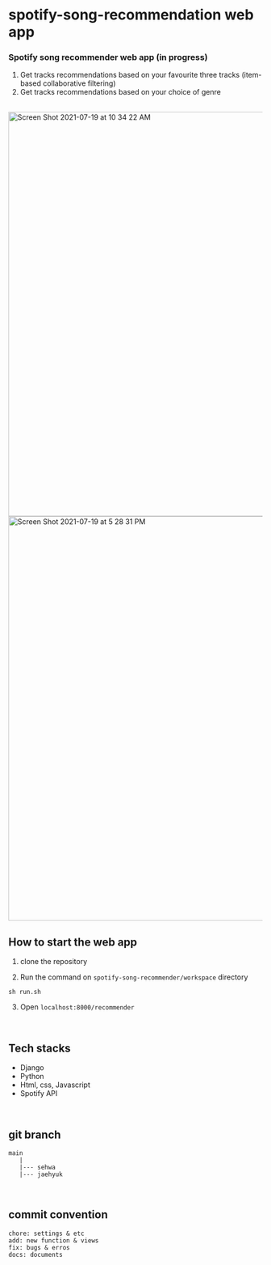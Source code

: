 # spotify-song-recommendation web app

### Spotify song recommender web app (in progress)
1. Get tracks recommendations based on your favourite three tracks (item-based collaborative filtering)
2. Get tracks recommendations based on your choice of genre

<br/>

<img width="800" alt="Screen Shot 2021-07-19 at 10 34 22 AM" src="https://user-images.githubusercontent.com/46921003/126090380-99f4ad84-7197-46d3-9cf3-79772d31703e.png">
<img width="800" alt="Screen Shot 2021-07-19 at 5 28 31 PM" src="https://user-images.githubusercontent.com/46921003/126128423-b87dcd70-7ee7-4978-b8ff-56ce04360ee2.png">
<br/>

## How to start the web app
1. clone the repository

2. Run the command on `spotify-song-recommender/workspace` directory
```shell
sh run.sh
```
3. Open `localhost:8000/recommender`
<br/>

## Tech stacks
- Django
- Python
- Html, css, Javascript
- Spotify API

<br/>

## git branch
```
main
   |
   |--- sehwa
   |--- jaehyuk
```
<br/>

## commit convention

```
chore: settings & etc
add: new function & views
fix: bugs & erros
docs: documents
```